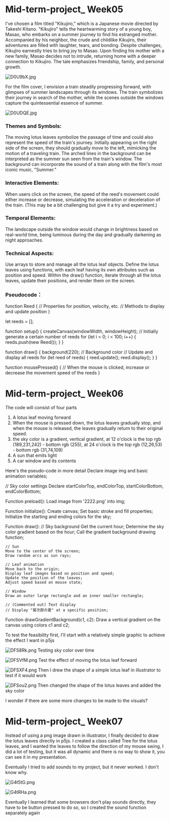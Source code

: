 # Mid-term-project_ Week05

I've chosen a film titled "Kikujiro," which is a Japanese movie directed by Takeshi Kitano. "Kikujiro" tells the heartwarming story of a young boy, Masao, who embarks on a summer journey to find his estranged mother. Accompanied by his neighbor, the crude and childlike Kikujiro, their adventures are filled with laughter, tears, and bonding. Despite challenges, Kikujiro earnestly tries to bring joy to Masao. Upon finding his mother with a new family, Masao decides not to intrude, returning home with a deeper connection to Kikujiro. The tale emphasizes friendship, family, and personal growth.

![D0U9bX.jpg](https://imgpile.com/images/D0U9bX.jpg)

For the film cover, I envision a train steadily progressing forward, with glimpses of summer landscapes through its windows. The train symbolizes their journey in search of the mother, while the scenes outside the windows capture the quintessential essence of summer.

![D0UDQE.jpg](https://imgpile.com/images/D0UDQE.jpg)

### Themes and Symbols:
The moving lotus leaves symbolize the passage of time and could also represent the speed of the train's journey. Initially appearing on the right side of the screen, they should gradually move to the left, mimicking the motion of a traveling train.
The arched lines in the background can be interpreted as the summer sun seen from the train's window.
The background can incorporate the sound of a train along with the film's most iconic music, "Summer."

### Interactive Elements:
When users click on the screen, the speed of the reed's movement could either increase or decrease, simulating the acceleration or deceleration of the train. (This may be a bit challenging but give it a try and experiment.)

### Temporal Elements:
The landscape outside the window would change in brightness based on real-world time, being luminous during the day and gradually darkening as night approaches.

### Technical Aspects:
Use arrays to store and manage all the lotus leaf objects.
Define the lotus leaves using functions, with each leaf having its own attributes such as position and speed.
Within the draw() function, iterate through all the lotus leaves, update their positions, and render them on the screen.

### Pseudocode：

function Reed {
    // Properties for position, velocity, etc.
    // Methods to display and update position
}

let reeds = [];

function setup() {
    createCanvas(windowWidth, windowHeight);
    // Initially generate a certain number of reeds
    for (let i = 0; i < 100; i++) {
        reeds.push(new Reed());
    }
}

function draw() {
    background(220);  // Background color
    // Update and display all reeds
    for (let reed of reeds) {
        reed.update();
        reed.display();
    }
}

function mousePressed() {
    // When the mouse is clicked, increase or decrease the movement speed of the reeds
}


# Mid-term-project_ Week06
The code will consist of four parts
1. A lotus leaf moving forward
2. When the mouse is pressed down, the lotus leaves gradually stop, and when the mouse is released, the leaves gradually return to their original speed.
3. the sky color is a gradient, vertical gradient, at 12 o'clock is the top rgb (189,231,242) - bottom rgb (255), at 24 o'clock is the top rgb (12,26,53) - bottom rgb (31,74,109)
4. A sun that emits light
5. A car window and its contents

Here's the pseudo-code in more detail
Declare image img and basic animation variables;

// Sky color settings
Declare startColorTop, endColorTop, startColorBottom, endColorBottom;

Function preload():
    Load image from '2222.png' into img;

Function initialize():
    Create canvas;
    Set basic stroke and fill properties;
    Initialize the starting and ending colors for the sky;

Function draw():
    // Sky background
    Get the current hour;
    Determine the sky color gradient based on the hour;
    Call the gradient background drawing function;

    // Sun
    Move to the center of the screen;
    Draw random arcs as sun rays;

    // Leaf animation
    Move back to the origin;
    Display leaf images based on position and speed;
    Update the position of the leaves;
    Adjust speed based on mouse state;

    // Window
    Draw an outer large rectangle and an inner smaller rectangle;

    // (Commented out) Text display
    // Display "菊次郎の夏" at a specific position;

Function drawGradientBackground(c1, c2):
    Draw a vertical gradient on the canvas using colors c1 and c2;

To test the feasibility first, I'll start with a relatively simple graphic to achieve the effect I want in p5js

![DFS8Rk.png](https://imgpile.com/images/DFS8Rk.png)
Testing sky color over time

![DFSVfM.png](https://imgpile.com/images/DFSVfM.png)
Test the effect of moving the lotus leaf forward

![DFSXF4.png](https://imgpile.com/images/DFSXF4.png)
Then I drew the shape of a simple lotus leaf in illustrator to test if it would work

![DFSou2.png](https://imgpile.com/images/DFSou2.png)
Then changed the shape of the lotus leaves and added the sky color

I wonder if there are some more changes to be made to the visuals?


# Mid-term-project_ Week07

Instead of using a png image drawn in illustrator, I finally decided to draw the lotus leaves directly in p5js. I created a class called Tree for the lotus leaves, and I wanted the leaves to follow the direction of my mouse swing, I did a lot of testing, but it was all dynamic and there is no way to show it, you can see it in my presentation.

Eventually I tried to add sounds to my project, but it never worked. I don't know why.

![G4t5tG.png](https://imgpile.com/images/G4t5tG.png)

![G4tRHa.png](https://imgpile.com/images/G4tRHa.png)

Eventually I learned that some browsers don't play sounds directly, they have to be button pressed to do so, so I created the sound function separately again